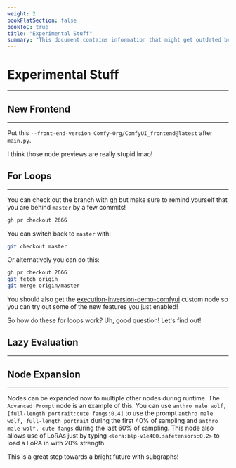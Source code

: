 ```yaml
---
weight: 2
bookFlatSection: false
bookToC: true
title: "Experimental Stuff"
summary: "This document contains information that might get outdated before you finish reading it! So make sure you have your glasses on!"
---
```


<!--markdownlint-disable MD025 MD033 MD038 -->

# Experimental Stuff

---

## New Frontend

---

Put this `--front-end-version Comfy-Org/ComfyUI_frontend@latest` after `main.py`.

I think those node previews are really stupid lmao!

## For Loops

---

You can check out the branch with [gh](https://cli.github.com/) but make sure to remind yourself that you are behind `master` by a few commits!

```bash
gh pr checkout 2666
```

You can switch back to `master` with:

```bash
git checkout master
```

Or alternatively you can do this:

```bash
gh pr checkout 2666
git fetch origin
git merge origin/master
```

You should also get the [execution-inversion-demo-comfyui](https://github.com/BadCafeCode/execution-inversion-demo-comfyui) custom node so you can try out some of the new features you just enabled!

So how do these for loops work? Uh, good question! Let's find out!

## Lazy Evaluation

---

## Node Expansion

---

Nodes can be expanded now to multiple other nodes during runtime. The `Advanced Prompt` node is an example of this. You can use `anthro male wolf, [full-length portrait:cute fangs:0.4]` to use the prompt `anthro male wolf, full-length portrait` during the first 40% of sampling and `anthro male wolf, cute fangs` during the last 60% of sampling. This node also allows use of LoRAs just by typing `<lora:blp-v1e400.safetensors:0.2>` to load a LoRA in with 20% strength.

This is a great step towards a bright future with subgraphs!
